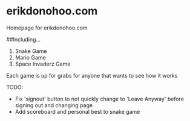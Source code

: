 erikdonohoo.com
===============

Homepage for erikdonohoo.com

##Including...
1. Snake Game
2. Mario Game
3. Space Invaderz Game

Each game is up for grabs for anyone that wants to see how it works

TODO:
+ Fix 'signout' button to not quickly change to 'Leave Anyway' before signing out and changing page
+ Add scoreboard and personal best to snake game
